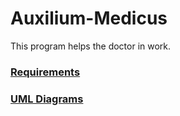 # Auxilium-Medicus
This program helps the doctor in work.

### [Requirements](https://github.com/Virtouoz/Auxilium-Medicus/blob/master/Documents/Requirements/Requirements%20Document.md)
### [UML Diagrams](https://github.com/Virtouoz/Auxilium-Medicus/tree/master/Documents/Diagrams)
